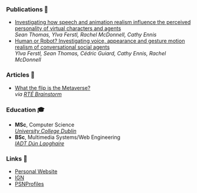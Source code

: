 ### Publications 📝

- [Investigating how speech and animation realism influence the perceived personality of virtual characters and agents](https://github.com/shenriquesx/shenriquesx/blob/main/Publication%20-%20IEEE%20VR%202022.pdf) <br/> *Sean Thomas, Ylva Ferstl, Rachel McDonnell, Cathy Ennis* <br/>
- [Human or Robot? Investigating voice, appearance and gesture motion realism of conversational social agents](https://github.com/shenriquesx/shenriquesx/blob/main/Publication%20-%20IVA%202021.pdf) <br/> *Ylva Ferstl, Sean Thomas, Cédric Guiard, Cathy Ennis, Rachel McDonnell* <br/>

### Articles 📰

- [What the flip is the Metaverse?](https://www.rte.ie/brainstorm/2021/1109/1258766-metaverse-virtual-reality-facebook-mark-zuckerberg/) <br/>
*via [RTÉ Brainstorm](https://www.rte.ie/brainstorm/)*

### Education 🎓

- **MSc**, Computer Science <br/>
*[University College Dublin](https://www.ucd.ie/)* 
- **BSc**, Multimedia Systems/Web Engineering <br/>
*[IADT Dún Laoghaire](https://iadt.ie/)*

### Links 🔗

- [Personal Website](https://seanhenriques.com)
- [IGN](https://www.ign.com/playlist/shenriquesx)
- [PSNProfiles](https://www.psnprofiles.com/shenriquesx)
